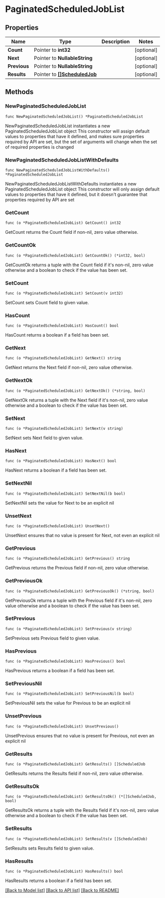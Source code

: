 # PaginatedScheduledJobList

## Properties

Name | Type | Description | Notes
------------ | ------------- | ------------- | -------------
**Count** | Pointer to **int32** |  | [optional] 
**Next** | Pointer to **NullableString** |  | [optional] 
**Previous** | Pointer to **NullableString** |  | [optional] 
**Results** | Pointer to [**[]ScheduledJob**](ScheduledJob.md) |  | [optional] 

## Methods

### NewPaginatedScheduledJobList

`func NewPaginatedScheduledJobList() *PaginatedScheduledJobList`

NewPaginatedScheduledJobList instantiates a new PaginatedScheduledJobList object
This constructor will assign default values to properties that have it defined,
and makes sure properties required by API are set, but the set of arguments
will change when the set of required properties is changed

### NewPaginatedScheduledJobListWithDefaults

`func NewPaginatedScheduledJobListWithDefaults() *PaginatedScheduledJobList`

NewPaginatedScheduledJobListWithDefaults instantiates a new PaginatedScheduledJobList object
This constructor will only assign default values to properties that have it defined,
but it doesn't guarantee that properties required by API are set

### GetCount

`func (o *PaginatedScheduledJobList) GetCount() int32`

GetCount returns the Count field if non-nil, zero value otherwise.

### GetCountOk

`func (o *PaginatedScheduledJobList) GetCountOk() (*int32, bool)`

GetCountOk returns a tuple with the Count field if it's non-nil, zero value otherwise
and a boolean to check if the value has been set.

### SetCount

`func (o *PaginatedScheduledJobList) SetCount(v int32)`

SetCount sets Count field to given value.

### HasCount

`func (o *PaginatedScheduledJobList) HasCount() bool`

HasCount returns a boolean if a field has been set.

### GetNext

`func (o *PaginatedScheduledJobList) GetNext() string`

GetNext returns the Next field if non-nil, zero value otherwise.

### GetNextOk

`func (o *PaginatedScheduledJobList) GetNextOk() (*string, bool)`

GetNextOk returns a tuple with the Next field if it's non-nil, zero value otherwise
and a boolean to check if the value has been set.

### SetNext

`func (o *PaginatedScheduledJobList) SetNext(v string)`

SetNext sets Next field to given value.

### HasNext

`func (o *PaginatedScheduledJobList) HasNext() bool`

HasNext returns a boolean if a field has been set.

### SetNextNil

`func (o *PaginatedScheduledJobList) SetNextNil(b bool)`

 SetNextNil sets the value for Next to be an explicit nil

### UnsetNext
`func (o *PaginatedScheduledJobList) UnsetNext()`

UnsetNext ensures that no value is present for Next, not even an explicit nil
### GetPrevious

`func (o *PaginatedScheduledJobList) GetPrevious() string`

GetPrevious returns the Previous field if non-nil, zero value otherwise.

### GetPreviousOk

`func (o *PaginatedScheduledJobList) GetPreviousOk() (*string, bool)`

GetPreviousOk returns a tuple with the Previous field if it's non-nil, zero value otherwise
and a boolean to check if the value has been set.

### SetPrevious

`func (o *PaginatedScheduledJobList) SetPrevious(v string)`

SetPrevious sets Previous field to given value.

### HasPrevious

`func (o *PaginatedScheduledJobList) HasPrevious() bool`

HasPrevious returns a boolean if a field has been set.

### SetPreviousNil

`func (o *PaginatedScheduledJobList) SetPreviousNil(b bool)`

 SetPreviousNil sets the value for Previous to be an explicit nil

### UnsetPrevious
`func (o *PaginatedScheduledJobList) UnsetPrevious()`

UnsetPrevious ensures that no value is present for Previous, not even an explicit nil
### GetResults

`func (o *PaginatedScheduledJobList) GetResults() []ScheduledJob`

GetResults returns the Results field if non-nil, zero value otherwise.

### GetResultsOk

`func (o *PaginatedScheduledJobList) GetResultsOk() (*[]ScheduledJob, bool)`

GetResultsOk returns a tuple with the Results field if it's non-nil, zero value otherwise
and a boolean to check if the value has been set.

### SetResults

`func (o *PaginatedScheduledJobList) SetResults(v []ScheduledJob)`

SetResults sets Results field to given value.

### HasResults

`func (o *PaginatedScheduledJobList) HasResults() bool`

HasResults returns a boolean if a field has been set.


[[Back to Model list]](../README.md#documentation-for-models) [[Back to API list]](../README.md#documentation-for-api-endpoints) [[Back to README]](../README.md)



